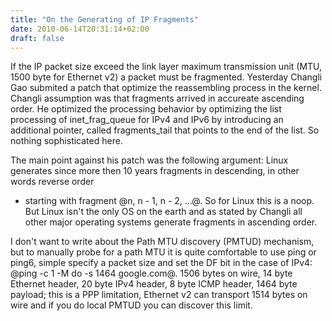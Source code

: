 ```yaml
---
title: "On the Generating of IP Fragments"
date: 2010-06-14T20:31:14+02:00
draft: false
---
```


If the IP packet size exceed the link layer maximum transmission unit (MTU,
1500 byte for Ethernet v2) a packet must be fragmented. Yesterday Changli Gao
submited a patch that optimize the reassembling process in the kernel. Changli
assumption was that fragments arrived in accureate ascending order. He
optimized the processing behavior by optimizing the list processing of
inet\_frag\_queue for IPv4 and IPv6 by introducing an additional pointer, called
fragments\_tail that points to the end of the list. So nothing sophisticated
here.


The main point against his patch was the following argument: Linux generates
since more then 10 years fragments in descending, in other words reverse order
- starting with fragment @n, n - 1, n - 2, ...@. So for Linux this is a noop.
But Linux isn't the only OS on the earth and as stated by Changli all other
major operating systems generate fragments in ascending order.


I don't want to write about the Path MTU discovery (PMTUD) mechanism, but to manually
probe for a path MTU it is quite comfortable to use ping or ping6, simple
specify a packet size and set the DF bit in the case of IPv4: @ping -c 1 -M do -s 1464 google.com@.
1506 bytes on wire, 14 byte Ethernet header, 20 byte IPv4 header, 8 byte ICMP
header, 1464 byte payload; this is a PPP limitation, Ethernet v2 can transport
1514 bytes on wire and if you do local PMTUD you can discover this limit.


